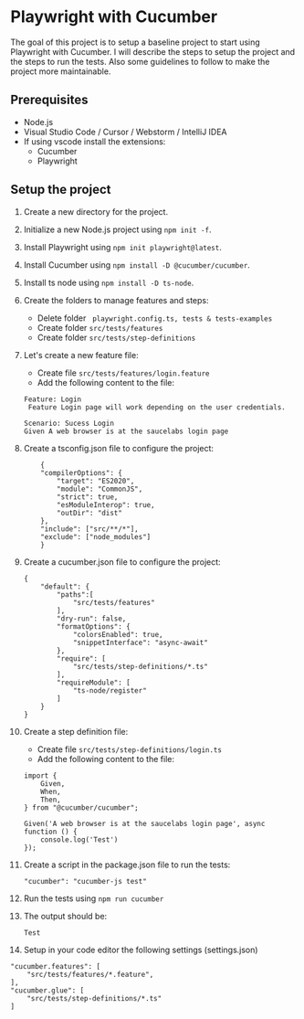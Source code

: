 
# Playwright with Cucumber
The goal of this project is to setup a baseline project to start using Playwright with Cucumber. I will describe the steps to setup the project and the steps to run the tests. Also some guidelines to follow to make the project more maintainable.

## Prerequisites
- Node.js
- Visual Studio Code / Cursor / Webstorm / IntelliJ IDEA
- If using vscode install the extensions:
    - Cucumber
    - Playwright

## Setup the project

1. Create a new directory for the project.
2. Initialize a new Node.js project using ```npm init -f```.
3. Install Playwright using ```npm init playwright@latest```.
4. Install Cucumber using ```npm install -D @cucumber/cucumber```.
5. Install ts node using ```npm install -D ts-node```.
6. Create the folders to manage features and steps: 
    - Delete folder ``` playwright.config.ts, tests & tests-examples```
    - Create folder ```src/tests/features```
    - Create folder ```src/tests/step-definitions```
6. Let's create a new feature file:
    - Create file ```src/tests/features/login.feature```
    - Add the following content to the file:
    ```
    Feature: Login
     Feature Login page will work depending on the user credentials.

    Scenario: Sucess Login
    Given A web browser is at the saucelabs login page
    ```
7. Create a tsconfig.json file to configure the project:
    ```
        {
        "compilerOptions": {
            "target": "ES2020",
            "module": "CommonJS",
            "strict": true,
            "esModuleInterop": true,
            "outDir": "dist"
        },
        "include": ["src/**/*"],
        "exclude": ["node_modules"]
        }
    ```
8. Create a cucumber.json file to configure the project:
    ```
    {
        "default": {
            "paths":[
                "src/tests/features"
            ], 
            "dry-run": false,
            "formatOptions": {
                "colorsEnabled": true,
                "snippetInterface": "async-await"
            },
            "require": [
                "src/tests/step-definitions/*.ts"
            ],
            "requireModule": [
                "ts-node/register"
            ]
        }
    }

9. Create a step definition file:
    - Create file ```src/tests/step-definitions/login.ts```
    - Add the following content to the file:
    ```
    import {
        Given,
        When,
        Then,
    } from "@cucumber/cucumber";

    Given('A web browser is at the saucelabs login page', async function () {
        console.log('Test')
    });
    ```
9. Create a script in the package.json file to run the tests:
    ```
    "cucumber": "cucumber-js test"
    ```

10. Run the tests using ```npm run cucumber```

11. The output should be:
    ```
    Test
    ``` 

12. Setup in your code editor the following settings (settings.json)
```
"cucumber.features": [
    "src/tests/features/*.feature",
],
"cucumber.glue": [
    "src/tests/step-definitions/*.ts"
]
```



